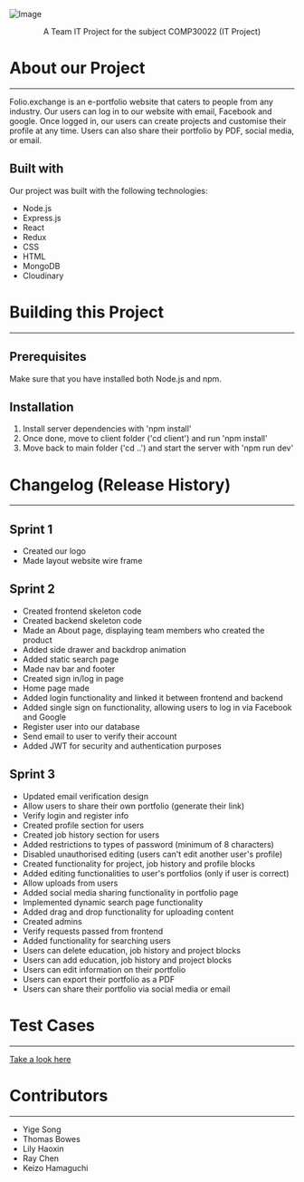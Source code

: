 ![Image](https://github.com/thomasbowes/UNIMELB-IT-PROJECT/blob/development/client/src/assets/Logo/logowithbluebg.png)

<div align="center">
  
A Team IT Project for the subject COMP30022 (IT Project)
</div>

# About our Project
---
Folio.exchange is an e-portfolio website that caters to people from any industry. Our users can log in to our website with email, Facebook and google. Once logged in, our users can create projects and customise their profile at any time. Users can also share their portfolio by PDF, social media, or email.

## Built with
Our project was built with the following technologies:
* Node.js
* Express.js
* React
* Redux
* CSS
* HTML
* MongoDB
* Cloudinary

# Building this Project
---
## Prerequisites
Make sure that you have installed both Node.js and npm.
## Installation
1. Install server dependencies with 'npm install'
2. Once done, move to client folder ('cd client') and run 'npm install'
3. Move back to main folder ('cd ..') and start the server with 'npm run dev'

# Changelog (Release History)
---
## Sprint 1
* Created our logo
* Made layout website wire frame
## Sprint 2
* Created frontend skeleton code
* Created backend skeleton code
* Made an About page, displaying team members who created the product 
* Added side drawer and backdrop animation
* Added static search page
* Made nav bar and footer
* Created sign in/log in page
* Home page made
* Added login functionality and linked it between frontend and backend
* Added single sign on functionality, allowing users to log in via Facebook and Google
* Register user into our database
* Send email to user to verify their account
* Added JWT for security and authentication purposes
## Sprint 3
* Updated email verification design
* Allow users to share their own portfolio (generate their link)
* Verify login and register info
* Created profile section for users
* Created job history section for users
* Added restrictions to types of password (minimum of 8 characters)
* Disabled unauthorised editing (users can't edit another user's profile)
* Created functionality for project, job history and profile blocks
* Added editing functionalities to user's portfolios (only if user is correct)
* Allow uploads from users
* Added social media sharing functionality in portfolio page
* Implemented dynamic search page functionality
* Added drag and drop functionality for uploading content
* Created admins
* Verify requests passed from frontend
* Added functionality for searching users
* Users can delete education, job history and project blocks
* Users can add education, job history and project blocks 
* Users can edit information on their portfolio
* Users can export their portfolio as a PDF
* Users can share their portfolio via social media or email
# Test Cases
---
[Take a look here](https://github.com/thomasbowes/UNIMELB-IT-PROJECT/actions?query=workflow%3A%22test+CI%22)
# Contributors
--- 
* Yige Song
* Thomas Bowes
* Lily Haoxin
* Ray Chen
* Keizo Hamaguchi

